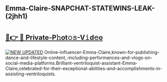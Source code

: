 ## Emma-Claire-SNAPCHAT-STATEWINS-LEAK-(2jhh1)


# <h2><a href="https://mediaupload.pro?-20M">🔗👉 🔴 Private-P𝚑ot𝚘𝚜-V𝚒d𝚎o</a></h2>

[![NEW UPDATED](https://i.imgur.com/0qMVB7G.gif)](https://mediaupload.pro?-20M)
Online-influencer-Emma-Claire,known-for-publishing-dance-and-lifestyle-content,-including-performances-and-vlogs-on-social-media-platforms.Brilliant-ventriloquist-assistant-Emma-Claire,celebrated-for-their-exceptional-abilities-and-accomplishments-in-assisting-ventriloquists.  